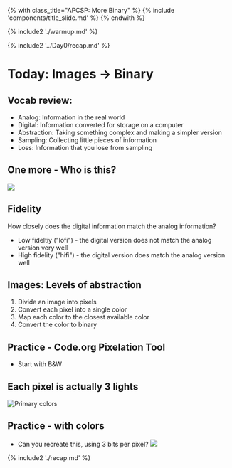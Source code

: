 {% with class_title="APCSP: More Binary" %}
{% include 'components/title_slide.md' %}
{% endwith %}

{% include2 './warmup.md' %}


{% include2 '../Day0/recap.md' %}


# Today: Images -> Binary

## Vocab review:
- Analog: Information in the real world
- Digital: Information converted for storage on a computer
- Abstraction: Taking something complex and making a simpler version
- Sampling: Collecting little pieces of information
- Loss: Information that you lose from sampling

## One more - Who is this?
![](../../images/lofi_girl.jpg)

## Fidelity
How closely does the digital information match the analog information?

- Low fideltiy ("lofi") - the digital version does not match the analog version very well
- High fidelity ("hifi") - the digital version does match the analog version well

## Images: Levels of abstraction
1. Divide an image into pixels
2. Convert each pixel into a single color
3. Map each color to the closest available color
4. Convert the color to binary

## Practice - Code.org Pixelation Tool
- Start with B&W

## Each pixel is actually 3 lights
![Primary colors](../../images/primary_colors.jpg)



## Practice - with colors
- Can you recreate this, using 3 bits per pixel?
![](../../images/9colors.png)


{% include2 './recap.md' %}

